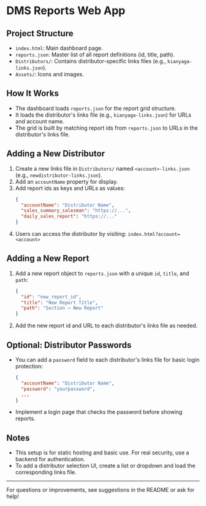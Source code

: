 # DMS Reports Web App

## Project Structure

- `index.html`: Main dashboard page.
- `reports.json`: Master list of all report definitions (id, title, path).
- `Distributors/`: Contains distributor-specific links files (e.g., `kianyaga-links.json`).
- `Assets/`: Icons and images.

## How It Works

- The dashboard loads `reports.json` for the report grid structure.
- It loads the distributor's links file (e.g., `kianyaga-links.json`) for URLs and account name.
- The grid is built by matching report ids from `reports.json` to URLs in the distributor's links file.

## Adding a New Distributor
1. Create a new links file in `Distributors/` named `<account>-links.json` (e.g., `newdistributor-links.json`).
2. Add an `accountName` property for display.
3. Add report ids as keys and URLs as values:
   ```json
   {
     "accountName": "Distributor Name",
     "sales_summary_salesman": "https://...",
     "daily_sales_report": "https://..."
   }
   ```
4. Users can access the distributor by visiting:
   `index.html?account=<account>`

## Adding a New Report
1. Add a new report object to `reports.json` with a unique `id`, `title`, and `path`:
   ```json
   {
     "id": "new_report_id",
     "title": "New Report Title",
     "path": "Section → New Report"
   }
   ```
2. Add the new report id and URL to each distributor's links file as needed.

## Optional: Distributor Passwords
- You can add a `password` field to each distributor's links file for basic login protection:
  ```json
  {
    "accountName": "Distributor Name",
    "password": "yourpassword",
    ...
  }
  ```
- Implement a login page that checks the password before showing reports.

## Notes
- This setup is for static hosting and basic use. For real security, use a backend for authentication.
- To add a distributor selection UI, create a list or dropdown and load the corresponding links file.

---
For questions or improvements, see suggestions in the README or ask for help!